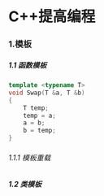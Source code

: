 # C++提高编程
### 1.模板
##### 1.1 函数模板
```c++
template <typename T>
void Swap(T &a, T &b)
{
    T temp;
    temp = a;
    a = b;
    b = temp;
}
```
###### 1.1.1 模板重载

##### 1.2 类模板